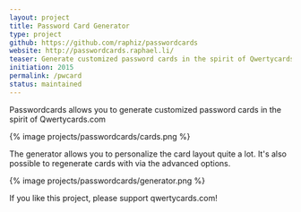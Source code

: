 ```yaml
---
layout: project
title: Password Card Generator
type: project
github: https://github.com/raphiz/passwordcards
website: http://passwordcards.raphael.li/
teaser: Generate customized password cards in the spirit of Qwertycards.com
initiation: 2015
permalink: /pwcard
status: maintained
---
```


Passwordcards allows you to generate customized password cards in the spirit of Qwertycards.com

{% image projects/passwordcards/cards.png %}

The generator allows you to personalize the card layout quite a lot.
It's also possible to regenerate cards with via the advanced options.

{% image projects/passwordcards/generator.png %}

If you like this project, please support qwertycards.com!
